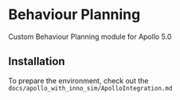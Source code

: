 # Behaviour Planning
Custom Behaviour Planning module for Apollo 5.0

## Installation

To prepare the environment, check out the `docs/apollo_with_inno_sim/ApolloIntegration.md`